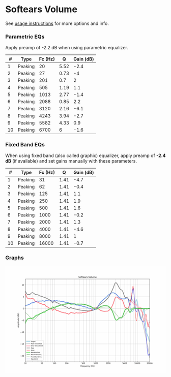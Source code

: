 # Softears Volume
See [usage instructions](https://github.com/jaakkopasanen/AutoEq#usage) for more options and info.

### Parametric EQs
Apply preamp of -2.2 dB when using parametric equalizer.

|   # | Type    |   Fc (Hz) |    Q |   Gain (dB) |
|-----|---------|-----------|------|-------------|
|   1 | Peaking |        20 | 5.52 |        -2.4 |
|   2 | Peaking |        27 | 0.73 |        -4   |
|   3 | Peaking |       201 | 0.7  |         2   |
|   4 | Peaking |       505 | 1.19 |         1.1 |
|   5 | Peaking |      1013 | 2.77 |        -1.4 |
|   6 | Peaking |      2088 | 0.85 |         2.2 |
|   7 | Peaking |      3120 | 2.16 |        -6.1 |
|   8 | Peaking |      4243 | 3.94 |        -2.7 |
|   9 | Peaking |      5582 | 4.33 |         0.9 |
|  10 | Peaking |      6700 | 6    |        -1.6 |

### Fixed Band EQs
When using fixed band (also called graphic) equalizer, apply preamp of **-2.4 dB** (if available) and set gains manually with these parameters.

|   # | Type    |   Fc (Hz) |    Q |   Gain (dB) |
|-----|---------|-----------|------|-------------|
|   1 | Peaking |        31 | 1.41 |        -4.7 |
|   2 | Peaking |        62 | 1.41 |        -0.4 |
|   3 | Peaking |       125 | 1.41 |         1.1 |
|   4 | Peaking |       250 | 1.41 |         1.9 |
|   5 | Peaking |       500 | 1.41 |         1.6 |
|   6 | Peaking |      1000 | 1.41 |        -0.2 |
|   7 | Peaking |      2000 | 1.41 |         1.3 |
|   8 | Peaking |      4000 | 1.41 |        -4.6 |
|   9 | Peaking |      8000 | 1.41 |         1   |
|  10 | Peaking |     16000 | 1.41 |        -0.7 |

### Graphs
![](./Softears%20Volume.png)

